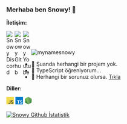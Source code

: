 ### Merhaba ben Snowy! 👋

**İletişim:**  

<a href="https://discord.gg/fGdTe5mXJa/">
  <img align="left" alt="Snowy Discord" width="22px" src="https://cdn.jsdelivr.net/npm/simple-icons@3.13.0/icons/discord.svg" />
</a>
<a href="https://github.com/mynamesnowy">  
  <img align="left" alt="Snowy Github" width="22px" src="https://cdn.jsdelivr.net/npm/simple-icons@v3/icons/github.svg" />
</a>
<a href="https://www.youtube.com/channel/UC6oSNbhjxuu0Geu-qKZ4LOA">
  <img align="left" alt="Snowy Youtube" width="22px" src="https://cdn.jsdelivr.net/npm/simple-icons@v3/icons/youtube.svg" />
</a>

<br />
<br />

<img src="https://komarev.com/ghpvc/?username=mynamesnowy&label=Görüntülenme&color=blue&style=plastic%22%20alt=%22mynamesnowy" alt="mynamesnowy" /> </p>

- 🔭 Şuanda herhangi bir projem yok.
- 🌱 TypeScript öğreniyorum...
- 💬 Herhangi bir sorunuz olursa. [Tıkla](https://discord.gg/fGdTe5mXJa)

**Diller:**  

<code><img height="20" src="https://raw.githubusercontent.com/github/explore/80688e429a7d4ef2fca1e82350fe8e3517d3494d/topics/javascript/javascript.png"></code>
<code><img height="20" src="https://raw.githubusercontent.com/github/explore/80688e429a7d4ef2fca1e82350fe8e3517d3494d/topics/typescript/typescript.png"></code>
<code><img height="20" src="https://raw.githubusercontent.com/github/explore/80688e429a7d4ef2fca1e82350fe8e3517d3494d/topics/nodejs/nodejs.png"></code>    

<!--- 
  if you have forked this to use on your profile, 
  Change the `github-readme-stats.anuraghazra1.vercel.app` to `github-readme-stats.vercel.app` 
--->

<!-- Change the `github-readme-stats.anuraghazra1.vercel.app` to `github-readme-stats.vercel.app`  -->


</a>
<a href="https://github.com/mynamesnowy">
 <img align="center" src="https://github-readme-stats.vercel.app/api?username=mynamesnowy&show_icons=true&theme=light&line_height=27" alt="Snowy Github İstatistik"/>
</a>


<div align="center">
